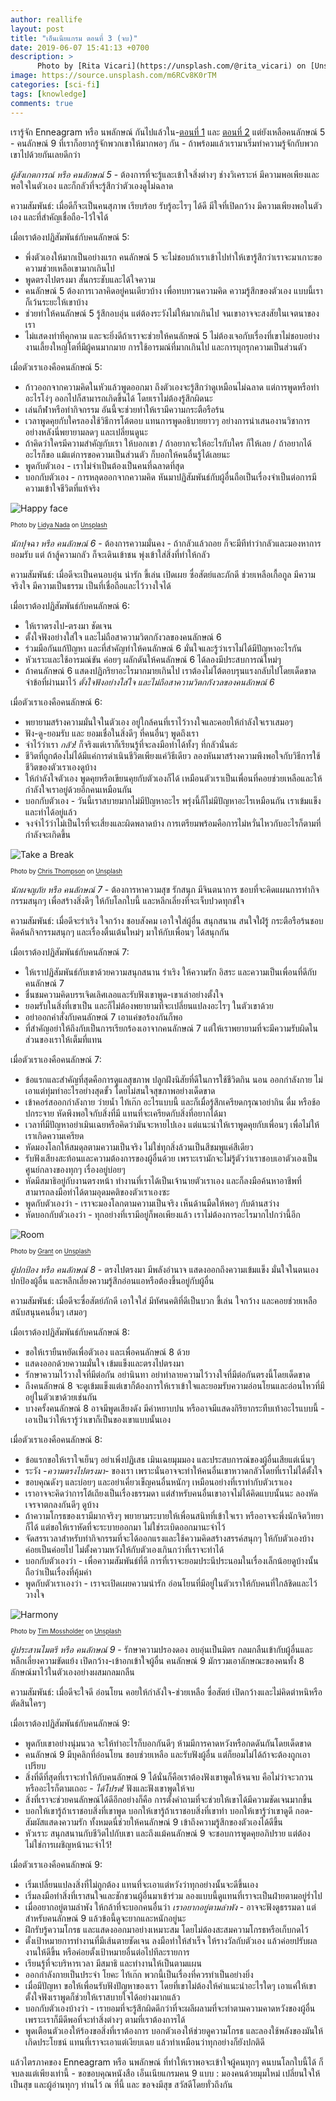 ```yaml
---
author: reallife
layout: post
title: "เอ็นเนียแกรม ตอนที่ 3 (จบ)"
date: 2019-06-07 15:41:13 +0700
description: >
      Photo by [Rita Vicari](https://unsplash.com/@rita_vicari) on [Unsplash](https://unsplash.com/)
image: https://source.unsplash.com/m6RCv8K0rTM
categories: [sci-fi]
tags: [knowledge]
comments: true
---
```

เรารู้จัก Enneagram หรือ นพลักษณ์ กันไปแล้วใน-[ตอนที่ 1](https://sdeehub.github.io/sdee.co/sci-fi/2019-03-12-enneagram-part-one/) และ [ตอนที่ 2](https://sdeehub.github.io/sdee.co/sci-fi/2019-04-12-enneagram-part-two/) แต่ยังเหลือคนลักษณ์ 5 - คนลักษณ์ 9 ที่เราก็อยากรู้จักพวกเขาให้มากพอๆ กัน - ถ้าพร้อมแล้วเรามาเริ่มทำความรู้จักกับพวกเขาไปด้วยกันเลยดีกว่า

*ผู้สังเกตการณ์ หรือ คนลักษณ์ 5* - ต้องการที่จะรู้และเข้าใจสิ่งต่างๆ ช่างวิเคราะห์ มีความพอเพียงและพอใจในตัวเอง และก็กลัวที่จะรู้สึกว่าตัวเองดูไม่ฉลาด

ความสัมพันธ์: เมื่อดีก็จะเป็นคนสุภาพ เรียบร้อย รับรู้อะไรๆ ได้ดี มีใจที่เปิดกว้าง มีความเพียงพอในตัวเอง และที่สำคัญเชื่อถือ-ไว้ใจได้

เมื่อเราต้องปฏิสัมพันธ์กับคนลักษณ์ 5:
- พึ่งตัวเองให้มากเป็นอย่างแรก คนลักษณ์ 5 จะไม่ชอบถ้าเราเข้าไปทำให้เขารู้สึกว่าเราจะมาเกาะขอความช่วยเหลือเขามากเกินไป
- พูดตรงไปตรงมา สั้นกระชับและได้ใจความ
- คนลักษณ์ 5 ต้องการเวลาคิดอยู่คนเดียวบ้าง เพื่อทบทวนความคิด ความรู้สึกของตัวเอง แบบนี้เราก็เว้นระยะให้เขาบ้าง
- ช่วยทำให้คนลักษณ์ 5 รู้สึกอบอุ่น แต่ต้องระวังไม่ให้มากเกินไป จนเขาอาจจะสงสัยในเจตนาของเรา
- ไม่แสดงท่าทีคุกคาม และจะยิ่งดีถ้าเราจะช่วยให้คนลักษณ์ 5 ไม่ต้องเจอกับเรื่องที่เขาไม่ชอบอย่าง งานเลี้ยงใหญ่โตที่มีผู้คนมากมาย การใช้อารมณ์ที่มากเกินไป และการบุกรุกความเป็นส่วนตัว

เมื่อตัวเราเองคือคนลักษณ์ 5:
- ก้าวออกจากความคิดในหัวแล้วพูดออกมา ถึงตัวเองจะรู้สึกว่าดูเหมือนไม่ฉลาด แต่การพูดหรือทำอะไรโง่ๆ ออกไปก็สามารถเกิดขึ้นได้ โดยเราไม่ต้องรู้สึกผิดนะ
- เล่นกีฬาหรือทำกิจกรรม อันนี้จะช่วยทำให้เรามีความกระตือรือร้น
- เวลาพูดคุยกับใครลองใช้วิธีการโต้ตอบ แทนการพูดอธิบายยาวๆ อย่างการนำเสนองานวิชาการ อย่างหลังนี่พยายามลดๆ และเปลี่ยนดูนะ
- ถ้าคิดว่าใครมีความสำคัญกับเรา ให้บอกเขา / ถ้าอยากจะให้อะไรกับใคร ก็ให้เลย / ถ้าอยากได้อะไรก็ขอ แม้แต่การขอความเป็นส่วนตัว ก็บอกให้คนอื่นรู้ได้เลยนะ
- พูดกับตัวเอง - เราไม่จำเป็นต้องเป็นคนที่ฉลาดที่สุด
- บอกกับตัวเอง - การหลุดออกจากความคิด หันมาปฏิสัมพันธ์กับผู้อื่นถือเป็นเรื่องจำเป็นต่อการมีความเข้าใจชีวิตที่แท้จริง

![Happy face](https://source.unsplash.com/_0aKQa9gr4s/400x275)

<sup><sub>Photo by [Lidya Nada](https://unsplash.com/@lidyanada) on [Unsplash](https://unsplash.com/)</sub></sup>

*นักปุจฉา หรือ คนลักษณ์ 6* - ต้องการความมั่นคง - ถ้ากลัวแล้วถอย ก็จะมีทีท่าว่ากลัวและมองหาการยอมรับ แต่ ถ้าสู้ความกลัว ก็จะเดินเข้าชน พุ่งเข้าใส่สิ่งที่ทำให้กลัว

ความสัมพันธ์: เมื่อดีจะเป็นคนอบอุ่น น่ารัก ขี้เล่น เปิดเผย ซื่อสัตย์และภักดี ช่วยเหลือเกื้อกูล มีความจริงใจ มีความเป็นธรรม เป็นที่เชื่อถือและไว้วางใจได้

เมื่อเราต้องปฏิสัมพันธ์กับคนลักษณ์ 6:
- ให้เราตรงไป-ตรงมา ชัดเจน
- ตั้งใจฟังอย่างใส่ใจ และไม่ถือสาความวิตกกังวลของคนลักษณ์ 6
- ร่วมมือกันแก้ปัญหา และที่สำคัญทำให้คนลักษณ์ 6 มั่นใจและรู้ว่าเราไม่ได้มีปัญหาอะไรกัน
- หัวเราะและใช้อารมณ์ขัน ค่อยๆ ผลักดันให้คนลักษณ์ 6 ได้ลองมีประสบการณ์ใหม่ๆ
- ถ้าคนลักษณ์ 6 แสดงปฏิกริยาอะไรมากมายเกินไป เราต้องไม่โต้ตอบรุนแรงกลับไปโดยเด็ดขาด จำข้อที่ผ่านมาไว้ *ตั้งใจฟังอย่างใส่ใจ และไม่ถือสาความวิตกกังวลของคนลักษณ์ 6*

เมื่อตัวเราเองคือคนลักษณ์ 6:
- พยายามสร้างความมั่นใจในตัวเอง อยู่ใกล้คนที่เราไว้วางใจและคอยให้กำลังใจเราเสมอๆ
- ฟัง-ดู-ยอมรับ และ ยอมเชื่อในสิ่งดีๆ ที่คนอื่นๆ พูดถึงเรา
- จำไว้ว่าเรา *กลัว!* ก็จริงแต่เราก็เรียนรู้ที่จะลงมือทำได้ทั้งๆ ที่กลัวนั่นล่ะ
- ชีวิตที่ถูกต้องไม่ได้มีแค่การดำเนินชีวิตเพียงแค่วิธีเดียว ลองหันมาสร้างความพึงพอใจกับวิธีการใช้ชีวิตของตัวเราเองดูบ้าง
- ให้กำลังใจตัวเอง พูดคุยหรือเขียนคุยกับตัวเองก็ได้ เหมือนตัวเราเป็นเพื่อนที่คอยช่วยเหลือและให้กำลังใจเราอยู่ด้วยอีกคนเหมือนกัน
- บอกกับตัวเอง - วันนี้เราสบายมากไม่มีปัญหาอะไร พรุ่งนี้ก็ไม่มีปัญหาอะไรเหมือนกัน เราเข้มแข็ง และทำได้อยู่แล้ว
- จงจำไว้ว่าไม่เป็นไรที่จะเสี่ยงและผิดพลาดบ้าง การเตรียมพร้อมคือการไม่หวั่นไหวกับอะไรก็ตามที่กำลังจะเกิดขึ้น

![Take a Break](https://source.unsplash.com/mi7W_V4slxg/400x267)

<sup><sub>Photo by [Chris Thompson](https://unsplash.com/@somechrisguy) on [Unsplash](https://unsplash.com/)</sub></sup>

*นักผจญภัย หรือ คนลักษณ์ 7* - ต้องการหาความสุข รักสนุก มีจินตนาการ ชอบที่จะคิดแผนการทำกิจกรรมสนุกๆ เพื่อสร้างสิ่งดีๆ ให้กับโลกใบนี้ และหลีกเลี่ยงที่จะเจ็บปวดทุกข์ใจ

ความสัมพันธ์: เมื่อดีจะร่าเริง ใจกว้าง ชอบสังคม เอาใจใส่ผู้อื่น สนุกสนาน สนใจใฝ่รู้ กระตือรือร้นชอบคิดค้นกิจกรรมสนุกๆ และเรื่องตื่นเต้นใหม่ๆ มาให้กับเพื่อนๆ ได้สนุกกัน

เมื่อเราต้องปฏิสัมพันธ์กับคนลักษณ์ 7:
- ให้เราปฏิสัมพันธ์กับเขาด้วยความสนุกสนาน ร่าเริง ให้ความรัก อิสระ และความเป็นเพื่อนที่ดีกับคนลักษณ์ 7
- ชื่นชมความคิดบรรเจิดเลิศเลอและรับฟังเขาพูด-เขาเล่าอย่างตั้งใจ
- ยอมรับในสิ่งที่เขาเป็น และก็ไม่ต้องพยายามที่จะเปลี่ยนแปลงอะไรๆ ในตัวเขาด้วย
- อย่าออกคำสั่งกับคนลักษณ์ 7 เอาแค่ขอร้องกันก็พอ
- ที่สำคัญอย่าให้ถึงกับเป็นการเรียกร้องเอาจากคนลักษณ์ 7 แต่ให้เราพยายามที่จะมีความรับผิดในส่วนของเราให้เต็มที่แทน

เมื่อตัวเราเองคือคนลักษณ์ 7:
- ข้อแรกและสำคัญที่สุดคือการดูแลสุขภาพ ปลูกฝังนิสัยที่ดีในการใช้ชีวิตกิน นอน ออกกำลังกาย ไม่เอาแต่ทุ่มทำอะไรอย่างสุดขั้ว โดยไม่สนใจสุขภาพอย่างเด็ดขาด
- เข้าคอร์สออกกำลังกาย ว่ายน้ำ ไท้เก๊ก อะไรแบบนี้ และก็เมื่อรู้สึกเครียดกรุณาอย่ากิน ดื่ม หรือช้อปกระจาย หัดพึงพอใจกับสิ่งที่มี แทนที่จะเครียดกับสิ่งที่อยากได้มา
- เวลาที่มีปัญหาอย่าเมินเฉยหรือคิดว่ามันจะหายไปเอง แต่แนะนำให้เราพูดคุยกับเพื่อนๆ เพื่อไม่ให้เราเกิดความเครียด
- หัดมองโลกให้สมดุลตามความเป็นจริง ไม่ใช่ทุกสิ่งล้วนเป็นสีชมพูแค่สีเดียว
- รับฟังเสียงสะท้อนและความต้องการของผู้อื่นด้วย เพราะเรามักจะไม่รู้ตัวว่าเราชอบเอาตัวเองเป็นศูนย์กลางของทุกๆ เรื่องอยู่บ่อยๆ
- หัดมีสมาธิอยู่กับงานตรงหน้า ทำงานที่เราได้เป็นเจ้านายตัวเราเอง และก็ลงมือค้นหาอาชีพที่สามารถลงมือทำได้ตามอุดมคติของตัวเราเองซะ
- พูดกับตัวเองว่า - เราจะมองโลกตามความเป็นจริง เห็นด้านมืดให้พอๆ กับด้านสว่าง
- หัดบอกกับตัวเองว่า - ทุกอย่างที่เรามีอยู่ก็พอเพียงแล้ว เราไม่ต้องการอะไรมากไปกว่านี้อีก

![Room](https://source.unsplash.com/UhpYKnqZwE8/400x266)

<sup><sub>Photo by [Grant](https://unsplash.com/@grtshw) on [Unsplash](https://unsplash.com/)</sub></sup>

*ผู้ปกป้อง หรือ คนลักษณ์ 8* - ตรงไปตรงมา มีพลังอำนาจ แสดงออกถึงความเข้มแข็ง มั่นใจในตนเอง ปกป้องผู้อื่น และหลีกเลี่ยงความรู้สึกอ่อนแอหรือต้องขึ้นอยู่กับผู้อื่น

ความสัมพันธ์: เมื่อดีจะซื่อสัตย์ภักดี เอาใจใส่ มีทัศนคติที่ดีเป็นบวก ขี้เล่น ใจกว้าง และคอยช่วยเหลือสนับสนุนคนอื่นๆ เสมอๆ

เมื่อเราต้องปฏิสัมพันธ์กับคนลักษณ์ 8:
- ขอให้เรายืนหยัดเพื่อตัวเอง และเพื่อคนลักษณ์ 8 ด้วย
- แสดงออกด้วยความมั่นใจ เข้มแข็งและตรงไปตรงมา
- รักษาความไว้วางใจที่มีต่อกัน อย่านินทา อย่าทำลายความไว้วางใจที่มีต่อกันตรงนี้โดยเด็ดขาด
- ถึงคนลักษณ์ 8 จะดูเข้มแข็งแต่เขาก็ต้องการให้เราเข้าใจและยอมรับความอ่อนโยนและอ่อนไหวที่มีอยู่ในตัวเขาด้วยเช่นกัน
- บางครั้งคนลักษณ์ 8 อาจมีพูดเสียงดัง มีคำหยาบปน หรืออาจมีแสดงกิริยากระทืบเท้าอะไรแบบนี้ - เอาเป็นว่าให้เรารู้ว่าเขาก็เป็นของเขาแบบนั้นเอง

เมื่อตัวเราเองคือคนลักษณ์ 8:
- ข้อแรกขอให้เราใจเย็นๆ อย่าเพิ่งปฏิเสธ เมินเฉยมุมมอง และประสบการณ์ของผู้อื่นเสียแต่เนิ่นๆ
- ระวัง *-ความตรงไปตรงมา-* ของเรา เพราะนั่นอาจจะทำให้คนอื่นเขาหวาดกลัวโดยที่เราไม่ได้ตั้งใจ
- ขอบคุณดังๆ และบ่อยๆ และอย่าเคี่ยวเข็ญคนอื่นหนักๆ เหมือนอย่างที่เราทำกับตัวเราเอง
- เราอาจจะคิดว่าการโต้เถียงเป็นเรื่องธรรมดา แต่สำหรับคนอื่นเขาอาจไม่ได้คิดแบบนั้นนะ ลองหัดเจรจาตกลงกันดีๆ ดูบ้าง
- ถ้าความโกรธของเรามีมากจริงๆ พยายามระบายให้เพื่อนสนิทที่เข้าใจเรา หรืออาจจะพึ่งนักจิตวิทยาก็ได้ แต่ขอให้เราหัดที่จะระบายออกมา ไม่ใช่ระเบิดออกมานะจำไว้
- จัดสรรเวลาสำหรับทำกิจกรรมที่จะได้ออกแรงและใช้ความคิดสร้างสรรค์สนุกๆ ให้กับตัวเองบ้าง ค่อยเป็นค่อยไป ไม่ตั้งความหวังให้กับตัวเองเกินกว่าที่เราจะทำได้
- บอกกับตัวเองว่า - เพื่อความสัมพันธ์ที่ดี การที่เราจะยอมประนีประนอมในเรื่องเล็กน้อยดูบ้างนั้นถือว่าเป็นเรื่องที่คุ้มค่า
- พูดกับตัวเราเองว่า - เราจะเปิดเผยความน่ารัก อ่อนโยนที่มีอยู่ในตัวเราให้กับคนที่ใกล้ชิดและไว้วางใจ

![Harmony](https://source.unsplash.com/QBd1ZXHxPFk/400x267)

<sup><sub>Photo by [Tim Mossholder](https://unsplash.com/@timmossholder) on [Unsplash](https://unsplash.com/)</sub></sup>

*ผู้ประสานไมตรี หรือ คนลักษณ์ 9* - รักษาความปรองดอง อบอุ่นเป็นมิตร กลมกลืนเข้ากับผู้อื่นและหลีกเลี่ยงความขัดแย้ง เปิดกว้าง-เข้าอกเข้าใจผู้อื่น คนลักษณ์ 9 มักรวมเอาลักษณะของคนทั้ง 8 ลักษณ์มาไว้ในตัวเองอย่างผสมกลมกลืน

ความสัมพันธ์: เมื่อดีจะใจดี อ่อนโยน คอยให้กำลังใจ-ช่วยเหลือ ซื่อสัตย์ เปิดกว้างและไม่คิดตำหนิหรือตัดสินใครๆ

เมื่อเราต้องปฏิสัมพันธ์กับคนลักษณ์ 9:
- พูดกับเขาอย่างนุ่มนวล จะให้ทำอะไรก็บอกกันดีๆ ห้ามมีการคาดหวังหรือกดดันกันโดยเด็ดขาด
- คนลักษณ์ 9 มีบุคลิกที่อ่อนโยน ชอบช่วยเหลือ และรับฟังผู้อื่น แต่ก็ยอมไม่ได้ถ้าจะต้องถูกเอาเปรียบ
- สิ่งที่ดีที่สุดที่เราจะทำให้กับคนลักษณ์ 9 ได้นั่นก็คือเราต้องฟังเขาพูดให้จนจบ คือไม่ว่าจะวกวนหรืออะไรก็ตามเถอะ - *ได้โปรด!* ฟังและฟังเขาพูดให้จบ
- สิ่งที่เราจะช่วยคนลักษณ์ได้ดีอีกอย่างก็คือ การตั้งคำถามที่จะช่วยให้เขาได้มีความชัดเจนมากขึ้น
- บอกให้เขารู้ถ้าเราชอบสิ่งที่เขาพูด บอกให้เขารู้ถ้าเราชอบสิ่งที่เขาทำ บอกให้เขารู้ว่าเขาดูดี กอด-สัมผัสแสดงความรัก ทั้งหมดนี่ช่วยให้คนลักษณ์ 9 เข้าถึงความรู้สึกของตัวเองได้ดีขึ้น
- หัวเราะ สนุกสนานกับชีวิตไปกับเขา และถึงแม้คนลักษณ์ 9 จะชอบการพูดคุยอภิปราย แต่ต้องไม่ใช่การเผชิญหน้านะจำไว้!

เมื่อตัวเราเองคือคนลักษณ์ 9:
- เริ่มเปลี่ยนแปลงสิ่งที่ไม่ถูกต้อง แทนที่จะเอาแต่หวังว่าทุกอย่างนั้นจะดีขึ้นเอง
- เริ่มลงมือทำสิ่งที่เราสนใจและชักชวนผู้อื่นมาเข้าร่วม ลองแบบนี้ดูแทนที่เราจะเป็นฝ่ายตามอยู่ร่ำไป
- เมื่ออยากอยู่ตามลำพัง ให้กล้าที่จะบอกคนอื่นว่า *เราอยากอยู่ตามลำพัง* - อาจจะฟังดูธรรมดา แต่สำหรับคนลักษณ์ 9 แล้วข้อนี้ดูจะยากและหนักอยู่นะ
- ฝึกรับรู้ความโกรธ และแสดงออกมาอย่างเหมาะสม โดยไม่ต้องสะสมความโกรธหรือเก็บกดไว้
- ตั้งเป้าหมายการทำงานที่มีเส้นตายชัดเจน ลงมือทำให้สำเร็จ ให้รางวัลกับตัวเอง แล้วค่อยปรับผลงานให้ดีขึ้น หรือค่อยตั้งเป้าหมายอื่นต่อไปทีละรายการ
- เรียนรู้ที่จะบริหารเวลา มีสมาธิ และทำงานให้เป็นตามแผน
- ออกกำลังกายเป็นประจำ โยคะ ไท้เก๊ก พวกนี้เป็นเรื่องที่ควรทำเป็นอย่างยิ่ง
- เมื่อมีปัญหา ขอให้เพื่อนรับฟังปัญหาของเรา โดยที่เขาไม่ต้องให้คำแนะนำอะไรใดๆ เอาแค่ให้เขาตั้งใจฟังเราพูดก็ช่วยให้เราสบายใจได้อย่างมากแล้ว
- บอกกับตัวเองบ้างว่า - เรายอมที่จะรู้สึกผิดดีกว่าที่จะผลีผลามที่จะทำตามความคาดหวังของผู้อื่น เพราะเราก็มีดีพอที่จะทำสิ่งต่างๆ ตามที่เราต้องการได้
- พูดเตือนตัวเองให้ร้องขอสิ่งที่เราต้องการ บอกตัวเองให้ช่วยดูความโกรธ และลองใช้พลังของมันให้เกิดประโยชน์ แทนที่เราจะเอาแต่เงียบเฉย แล้วทำเหมือนว่าทุกอย่างก็ยังปกติดี

แล้วไตรภาคของ Enneagram หรือ นพลักษณ์ ที่ทำให้เราพอจะเข้าใจผู้คนทุกๆ คนบนโลกใบนี้ได้ ก็จบลงแต่เพียงเท่านี้ - ขอขอบคุณหนังสือ เอ็นเนียแกรมคน 9 แบบ : มองคนด้วยมุมใหม่ เปลี่ยนใจให้เป็นสุข และผู้อ่านทุกๆ ท่านไว้ ณ ที่นี้ และ ขอจงมีสุข สวัสดีโดยทั่วถึงกัน
